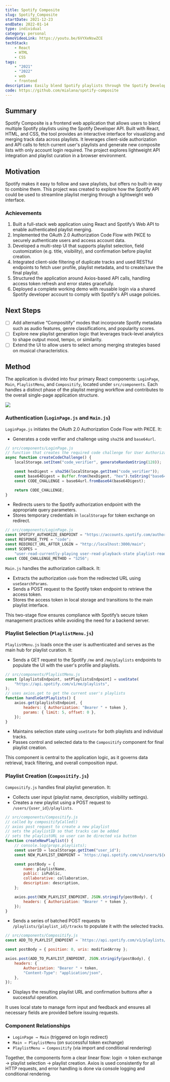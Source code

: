 ```yaml
---
title: Spotify Composite
slug: Spotify_Composite
startDate: 2021-12-23
endDate: 2022-01-14
type: individual
category: personal
demoVideoLink: https://youtu.be/6VYXeNswZCE
techStack:
    - React
    - HTML
    - CSS
tags:
    - "2021"
    - "2022"
    - web
    - frontend
description: Easily blend Spotify playlists through the Spotify Developer's API using this React-based web application.
code: https://github.com/mialana/spotify-composite
---
```


## Summary

Spotify Composite is a frontend web application that allows users to blend multiple Spotify playlists using the Spotify Developer API. Built with React, HTML, and CSS, the tool provides an interactive interface for visualizing and merging track data across playlists. It leverages client-side authorization and API calls to fetch current user's playlists and generate new composite lists with only account login required. The project explores lightweight API integration and playlist curation in a browser environment.

## Motivation

Spotify makes it easy to follow and save playlists, but offers no built-in way to combine them. This project was created to explore how the Spotify API could be used to streamline playlist merging through a lightweight web interface.

### Achievements

1. Built a full-stack web application using React and Spotify’s Web API to enable authenticated playlist merging.
2. Implemented the OAuth 2.0 Authorization Code Flow with PKCE to securely authenticate users and access account data.
3. Developed a multi-step UI that supports playlist selection, field customization (e.g. title, visibility), and confirmation before playlist creation.
4. Integrated client-side filtering of duplicate tracks and used RESTful endpoints to fetch user profile, playlist metadata, and to create/save the final playlist.
5. Structured the application around Axios-based API calls, handling access token refresh and error states gracefully.
6. Deployed a complete working demo with reusable login via a shared Spotify developer account to comply with Spotify's API usage policies.

## Next Steps

- [ ] Add alternative “Compositify” modes that incorporate Spotify metadata such as audio features, genre classifications, and popularity scores.
- [ ] Explore new playlist generation logic that leverages track-level analytics to shape output mood, tempo, or similarity.
- [ ] Extend the UI to allow users to select among merging strategies based on musical characteristics.

## Method

The application is divided into four primary React components: `LoginPage`, `Main`, `PlaylistMenu`, and `Compositify`, located under `src/components`. Each handles a distinct phase of the playlist merging workflow and contributes to the overall single-page application structure.

![](assets/playlist_creation_preview.gif)

### Authentication (`LoginPage.js` and `Main.js`)

`LoginPage.js` initiates the OAuth 2.0 Authorization Code Flow with PKCE. It:

- Generates a code verifier and challenge using `sha256` and `base64url`.

```js
// src/components/LoginPage.js
// function that creates the required code challenge for User Authorization Request API call
async function createCodeChallenge() {
    localStorage.setItem("code_verifier", generateRandomString(128));

    const hexDigest = sha256(localStorage.getItem("code_verifier"));
    const base64Digest = Buffer.from(hexDigest, "hex").toString("base64");
    const CODE_CHALLENGE = base64url.fromBase64(base64Digest);

    return CODE_CHALLENGE;
}
```

- Redirects users to the Spotify authorization endpoint with the appropriate query parameters.
- Stores temporary credentials in `localStorage` for token exchange on redirect.

```js
// src/components/LoginPage.js
const SPOTIFY_AUTHORIZE_ENDPOINT = "https://accounts.spotify.com/authorize";
const RESPONSE_TYPE = "code";
const REDIRECT_URL_AFTER_LOGIN = "http://localhost:3000/main";
const SCOPES =
    "user-read-currently-playing user-read-playback-state playlist-read-private playlist-modify-private playlist-modify-public";
const CODE_CHALLENGE_METHOD = "S256";
```

`Main.js` handles the authorization callback. It:

- Extracts the authorization `code` from the redirected URL using `useSearchParams`.
- Sends a POST request to the Spotify token endpoint to retrieve the access token.
- Stores the access token in local storage and transitions to the main playlist interface.

This two-stage flow ensures compliance with Spotify’s secure token management practices while avoiding the need for a backend server.

### Playlist Selection (`PlaylistMenu.js`)

`PlaylistMenu.js` loads once the user is authenticated and serves as the main hub for playlist curation. It:

- Sends a GET request to the Spotify `/me` and `/me/playlists` endpoints to populate the UI with the user's profile and playlists.

```js
// src/components/PlaylistMenu.js
const [playlistsEndpoint, setPlaylistsEndpoint] = useState(
    "https://api.spotify.com/v1/me/playlists",
);
// uses axios.get to get the current user's playlists
function handleGetPlaylists() {
    axios.get(playlistsEndpoint, {
        headers: { Authorization: "Bearer " + token },
        params: { limit: 5, offset: 0 },
    });
}
```

- Maintains selection state using `useState` for both playlists and individual tracks.
- Passes control and selected data to the `Compositify` component for final playlist creation.

This component is central to the application logic, as it governs data retrieval, track filtering, and overall composition input.

### Playlist Creation (`Compositify.js`)

`Compositify.js` handles final playlist generation. It:

- Collects user input (playlist name, description, visibility settings).
- Creates a new playlist using a POST request to `/users/{user_id}/playlists`.

```js
// src/components/Compositify.js
// called by compositifyCalled()
// axios post request to create a new playlist
// sets the playlistID so that tracks can be added
// sets the playlistURL so user can be directed via button
function createNewPlaylist() {
    // console.log(props.playlists);
    const userID = localStorage.getItem("user_id");
    const NEW_PLAYLIST_ENDPOINT = `https://api.spotify.com/v1/users/${userID}/playlists`;

    const postBody = {
        name: playlistName,
        public: isPublic,
        collaborative: collaboration,
        description: description,
    };

    axios.post(NEW_PLAYLIST_ENDPOINT, JSON.stringify(postBody), {
        headers: { Authorization: "Bearer " + token },
    });
}
```

- Sends a series of batched POST requests to `/playlists/{playlist_id}/tracks` to populate it with the selected tracks.

```js
// src/components/Compositify.js
const ADD_TO_PLAYLIST_ENDPOINT = `https://api.spotify.com/v1/playlists/${playlistID}/tracks`;

const postBody = { position: 0, uris: modifiedArray };

axios.post(ADD_TO_PLAYLIST_ENDPOINT, JSON.stringify(postBody), {
    headers: {
        Authorization: "Bearer " + token,
        "Content-Type": "application/json",
    },
});
```

- Displays the resulting playlist URL and confirmation buttons after a successful operation.

It uses local state to manage form input and feedback and ensures all necessary fields are provided before issuing requests.

### Component Relationships

- `LoginPage → Main` (triggered on login redirect)
- `Main → PlaylistMenu` (on successful token exchange)
- `PlaylistMenu → Compositify` (via import and conditional rendering)

Together, the components form a clear linear flow: login → token exchange → playlist selection → playlist creation. Axios is used consistently for all HTTP requests, and error handling is done via console logging and conditional rendering.
